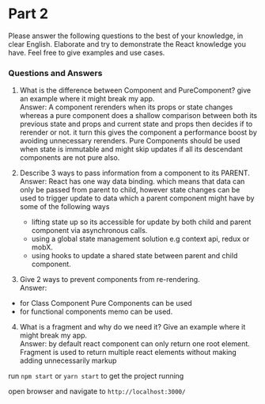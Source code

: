 # Part 2

Please answer the following questions to the best of your knowledge, in clear
English. Elaborate and try to demonstrate the React knowledge you have. Feel free
to give examples and use cases.

### Questions and Answers

1. What is the difference between Component and PureComponent? give an
   example where it might break my app.\
   Answer: A component rerenders when its props or state changes whereas a pure component does a shallow comparison between both its previous state and props and current state and props then decides if to rerender or not. it turn this gives the component a performance boost by avoiding unnecessary rerenders. Pure Components should be used when state is immutable and might skip updates if all its descendant components are not pure also.

2. Describe 3 ways to pass information from a component to its PARENT.\
   Answer: React has one way data binding. which means that data can only be passed from parent to child, however state changes can be used to trigger update to data which a parent component might have by some of the following ways

   - lifting state up so its accessible for update by both child and parent component via asynchronous calls.
   - using a global state management solution e.g context api, redux or mobX.
   - using hooks to update a shared state between parent and child component.

3. Give 2 ways to prevent components from re-rendering.\
   Answer:

- for Class Component Pure Components can be used
- for functional components memo can be used.

4. What is a fragment and why do we need it? Give an example where it might break my app.\
   Answer: by default react component can only return one root element. Fragment is used to return multiple react elements without making adding unnecessarily markup

run `npm start` or `yarn start` to get the project running

open browser and navigate to `http://localhost:3000/`
